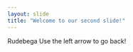 ```yaml
---
layout: slide
title: "Welcome to our second slide!"
---
```

Rudebega
Use the left arrow to go back!

